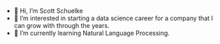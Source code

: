- 👋 Hi, I’m Scott Schuelke
- 👀 I’m interested in starting a data science career for a company that I can grow with through the years.
- 🌱 I’m currently learning Natural Language Processing.

<!---
SSS101789/SSS101789 is a ✨ special ✨ repository because its `README.md` (this file) appears on your GitHub profile.
You can click the Preview link to take a look at your changes.
--->
